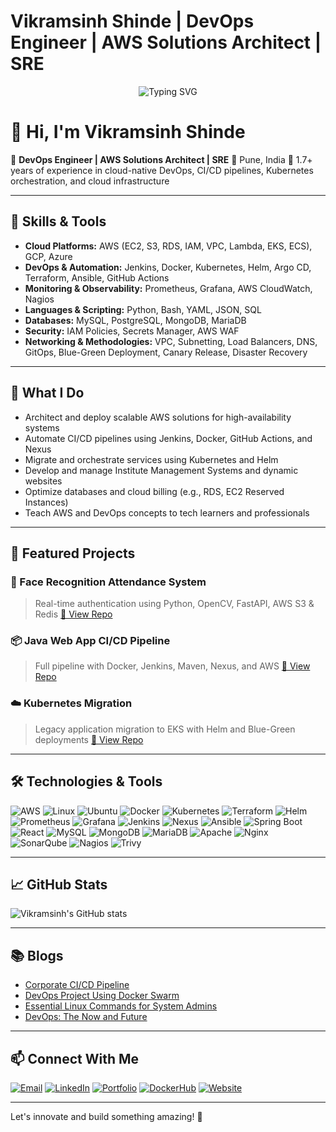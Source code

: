 # Vikramsinh Shinde | DevOps Engineer | AWS Solutions Architect | SRE

<div align="center">
  <img src="https://readme-typing-svg.herokuapp.com?font=Fira+Code&weight=600&size=24&duration=3000&pause=1000&color=ffa500&center=true&vCenter=true&width=800&lines=DevOps+Engineer;AWS+Certified+Solutions+Architect;Kubernetes+Specialist;Infrastructure+as+Code+Expert;CI%2FCD+Pipeline+Automation" alt="Typing SVG" />
</div>

# 👋 Hi, I'm Vikramsinh Shinde

🚀 **DevOps Engineer | AWS Solutions Architect | SRE**
📍 Pune, India
💼 1.7+ years of experience in cloud-native DevOps, CI/CD pipelines, Kubernetes orchestration, and cloud infrastructure

---

## 🔧 Skills & Tools

* **Cloud Platforms:** AWS (EC2, S3, RDS, IAM, VPC, Lambda, EKS, ECS), GCP, Azure
* **DevOps & Automation:** Jenkins, Docker, Kubernetes, Helm, Argo CD, Terraform, Ansible, GitHub Actions
* **Monitoring & Observability:** Prometheus, Grafana, AWS CloudWatch, Nagios
* **Languages & Scripting:** Python, Bash, YAML, JSON, SQL
* **Databases:** MySQL, PostgreSQL, MongoDB, MariaDB
* **Security:** IAM Policies, Secrets Manager, AWS WAF
* **Networking & Methodologies:** VPC, Subnetting, Load Balancers, DNS, GitOps, Blue-Green Deployment, Canary Release, Disaster Recovery

---

## 🧠 What I Do

* Architect and deploy scalable AWS solutions for high-availability systems
* Automate CI/CD pipelines using Jenkins, Docker, GitHub Actions, and Nexus
* Migrate and orchestrate services using Kubernetes and Helm
* Develop and manage Institute Management Systems and dynamic websites
* Optimize databases and cloud billing (e.g., RDS, EC2 Reserved Instances)
* Teach AWS and DevOps concepts to tech learners and professionals

---

## 📂 Featured Projects

### 🧠 Face Recognition Attendance System

> Real-time authentication using Python, OpenCV, FastAPI, AWS S3 & Redis
> [🔗 View Repo](https://github.com/yourusername/face-recognition-attendance)

### 📦 Java Web App CI/CD Pipeline

> Full pipeline with Docker, Jenkins, Maven, Nexus, and AWS
> [🔗 View Repo](https://github.com/yourusername/java-cicd-pipeline)

### ☁️ Kubernetes Migration

> Legacy application migration to EKS with Helm and Blue-Green deployments
> [🔗 View Repo](https://github.com/yourusername/kubernetes-migration)

---

## 🛠️ Technologies & Tools

![AWS](https://img.shields.io/badge/AWS-232F3E?style=for-the-badge\&logo=amazon-aws\&logoColor=orange)
![Linux](https://img.shields.io/badge/Linux-FCC624?style=for-the-badge\&logo=linux\&logoColor=black)
![Ubuntu](https://img.shields.io/badge/Ubuntu-FCC624?style=for-the-badge\&logo=ubuntu\&logoColor=black)
![Docker](https://img.shields.io/badge/Docker-2496ED?style=for-the-badge\&logo=docker\&logoColor=white)
![Kubernetes](https://img.shields.io/badge/Kubernetes-326CE5?style=for-the-badge\&logo=kubernetes\&logoColor=white)
![Terraform](https://img.shields.io/badge/Terraform-623CE4?style=for-the-badge\&logo=terraform\&logoColor=white)
![Helm](https://img.shields.io/badge/Helm-0F1689?style=for-the-badge\&logo=helm\&logoColor=white)
![Prometheus](https://img.shields.io/badge/Prometheus-E6522C?style=for-the-badge\&logo=prometheus\&logoColor=white)
![Grafana](https://img.shields.io/badge/Grafana-F46800?style=for-the-badge\&logo=grafana\&logoColor=white)
![Jenkins](https://img.shields.io/badge/Jenkins-D24939?style=for-the-badge\&logo=jenkins\&logoColor=white)
![Nexus](https://img.shields.io/badge/Nexus-1E2A3A?style=for-the-badge\&logo=sonatype\&logoColor=white)
![Ansible](https://img.shields.io/badge/Ansible-EE0000?style=for-the-badge\&logo=ansible\&logoColor=white)
![Spring Boot](https://img.shields.io/badge/Spring_Boot-6DB33F?style=for-the-badge\&logo=spring-boot\&logoColor=white)
![React](https://img.shields.io/badge/React-61DAFB?style=for-the-badge\&logo=react\&logoColor=white)
![MySQL](https://img.shields.io/badge/MySQL-4479A1?style=for-the-badge\&logo=mysql\&logoColor=white)
![MongoDB](https://img.shields.io/badge/MongoDB-47A248?style=for-the-badge\&logo=mongodb\&logoColor=white)
![MariaDB](https://img.shields.io/badge/MariaDB-003545?style=for-the-badge\&logo=mariadb\&logoColor=white)
![Apache](https://img.shields.io/badge/Apache-D22128?style=for-the-badge\&logo=apache\&logoColor=white)
![Nginx](https://img.shields.io/badge/Nginx-009639?style=for-the-badge\&logo=nginx\&logoColor=white)
![SonarQube](https://img.shields.io/badge/SonarQube-4E9BCD?style=for-the-badge\&logo=sonarqube\&logoColor=white)
![Nagios](https://img.shields.io/badge/Nagios-000000?style=for-the-badge\&logo=nagios\&logoColor=white)
![Trivy](https://img.shields.io/badge/Trivy-EE0000?style=for-the-badge\&logo=trivy\&logoColor=white)

---

## 📈 GitHub Stats

![Vikramsinh's GitHub stats](https://github-readme-stats.vercel.app/api?username=vikramsinhshinde\&show_icons=true\&theme=radical)

---

## 📚 Blogs

* [Corporate CI/CD Pipeline](https://vikramsinhshindes.blogspot.com/2024/12/corporate-cicd-pipeline.html)
* [DevOps Project Using Docker Swarm](https://vikramsinhshindes.blogspot.com/2025/01/devops-project-by-using-docker-swarm.html)
* [Essential Linux Commands for System Admins](https://vikramsinhshindes.blogspot.com/2024/12/essential-linux-commands-for-system.html)
* [DevOps: The Now and Future](https://vikramsinhshindes.blogspot.com/2024/12/devops-now-and-future.html)

---

## 📫 Connect With Me

[![Email](https://img.shields.io/badge/Email-D14836?style=for-the-badge\&logo=gmail\&logoColor=white)](mailto:vikramsinhshindesinh@gmail.com)
[![LinkedIn](https://img.shields.io/badge/LinkedIn-0077B5?style=for-the-badge\&logo=linkedin\&logoColor=white)](https://www.linkedin.com/in/vikramsinh-shinde-b9285aa4)
[![Portfolio](https://img.shields.io/badge/Portfolio-000000?style=for-the-badge\&logo=github\&logoColor=blue)](https://vikramsinhshinde.github.io/portfolio/)
[![DockerHub](https://img.shields.io/badge/DockerHub-2496ED?style=for-the-badge\&logo=docker\&logoColor=white)](https://hub.docker.com/u/vikramsinhshinde)
[![Website](https://img.shields.io/badge/Website-FF5722?style=for-the-badge\&logo=google-chrome\&logoColor=white)](https://pjsofttech.in)

---

Let's innovate and build something amazing! 🚀
